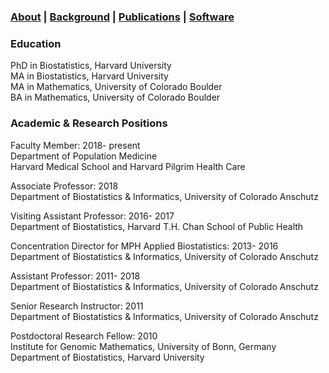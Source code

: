 ### [About](https://SharonLutz.github.io) | [Background](https://SharonLutz.github.io/background) | [Publications](https://SharonLutz.github.io/publications) | [Software](https://SharonLutz.github.io/software)

### Education
PhD in Biostatistics, Harvard University <br>
MA in Biostatistics, Harvard University <br>
MA in Mathematics, University of Colorado Boulder <br>
BA in Mathematics, University of Colorado Boulder 

### Academic & Research Positions
Faculty Member: 2018- present <br>
Department of Population Medicine <br>
Harvard Medical School and Harvard Pilgrim Health Care 

Associate Professor: 2018 <br>
Department of Biostatistics & Informatics, University of Colorado Anschutz

Visiting Assistant Professor: 2016- 2017<br>
Department of Biostatistics, Harvard T.H. Chan School of Public Health

Concentration Director for MPH Applied Biostatistics: 2013- 2016<br>
Department of Biostatistics & Informatics, University of Colorado Anschutz 

Assistant Professor: 2011- 2018<br>
Department of Biostatistics & Informatics, University of Colorado Anschutz

Senior Research Instructor: 2011 <br>
Department of Biostatistics & Informatics, University of Colorado Anschutz

Postdoctoral Research Fellow: 2010<br>
Institute for Genomic Mathematics, University of Bonn, Germany  <br>
Department of Biostatistics, Harvard University
